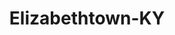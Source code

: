 ---
title: Elizabethtown-KY
slug: elizabethtown-ky
f_state:
- cms/state/kentucky.md
f_locations:
- cms/payday-loan/advance-america-1786.md
- cms/payday-loan/advance-america-1787.md
- cms/payday-loan/advance-america-1802.md
- cms/payday-loan/advanced-til-payday-3539.md
- cms/payday-loan/advanced-til-payday-3540.md
- cms/payday-loan/b-c-co-inc-5084.md
- cms/payday-loan/bcc-5179.md
- cms/payday-loan/bcc-5180.md
- cms/payday-loan/cash-advance-centers-of-ky-6547.md
- cms/payday-loan/cash-express-7192.md
- cms/payday-loan/cash-express-7217.md
- cms/payday-loan/check-go-9796.md
- cms/payday-loan/check-advance-10244.md
- cms/payday-loan/check-into-cash-11960.md
- cms/payday-loan/check-into-cash-11990.md
- cms/payday-loan/check-into-cash-11991.md
- cms/payday-loan/check-into-cash-11992.md
- cms/payday-loan/check-into-cash-kentucky-llc-13216.md
- cms/payday-loan/dodges-money-center-15955.md
- cms/payday-loan/express-check-advance-16943.md
- cms/payday-loan/ez-cash-17233.md
- cms/payday-loan/ez-cash-17279.md
- cms/payday-loan/loans-on-checks-20501.md
- cms/payday-loan/pay-day-usa-23571.md
- cms/payday-loan/pay-day-usa-23572.md
- cms/payday-loan/quick-cash-24870.md
- cms/payday-loan/uncle-dans-pawn-gun-archery-28053.md
updated-on: '2024-05-30T13:41:28.615Z'
created-on: '2024-05-30T13:41:28.615Z'
published-on: '2024-05-30T13:54:32.469Z'
f_city: Elizabethtown
layout: '[city].html'
tags: city
---